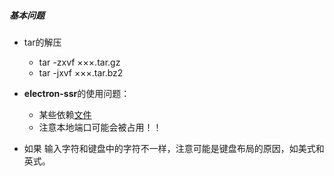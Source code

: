 ##### 基本问题

- tar的解压 

  - tar -zxvf ×××.tar.gz
  - tar -jxvf ×××.tar.bz2
- **electron-ssr**的使用问题：
  - 某些依赖[文件](https://github.com/erguotou520/electron-ssr/issues/230)
  - 注意本地端口可能会被占用！！
- 如果 输入字符和键盘中的字符不一样，注意可能是键盘布局的原因，如美式和英式。

